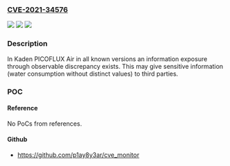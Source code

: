 ### [CVE-2021-34576](https://cve.mitre.org/cgi-bin/cvename.cgi?name=CVE-2021-34576)
![](https://img.shields.io/static/v1?label=Product&message=PICOFLUX%20AiR&color=blue)
![](https://img.shields.io/static/v1?label=Version&message=n%2Fa&color=blue)
![](https://img.shields.io/static/v1?label=Vulnerability&message=CWE-203%20Information%20Exposure%20Through%20Discrepancy&color=brighgreen)

### Description

In Kaden PICOFLUX Air in all known versions an information exposure through observable discrepancy exists. This may give sensitive information (water consumption without distinct values) to third parties.

### POC

#### Reference
No PoCs from references.

#### Github
- https://github.com/p1ay8y3ar/cve_monitor


